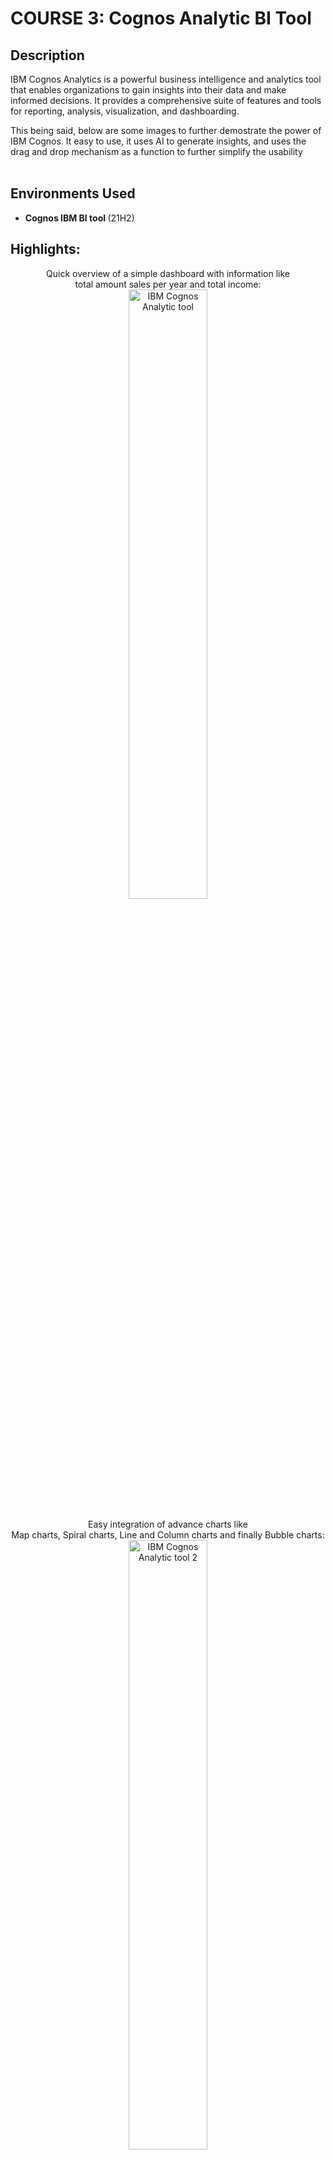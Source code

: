 <h1> COURSE 3: Cognos Analytic BI Tool </h1>

<h2>Description</h2>

IBM Cognos Analytics is a powerful business intelligence and analytics tool that enables organizations to gain insights into their data and make informed decisions. It provides a comprehensive suite of features and tools for reporting, analysis, visualization, and dashboarding.<br/> 

This being said, below are some images to further demostrate the power of IBM Cognos. It easy to use, it uses AI to generate insights, and uses the drag and drop mechanism as a function to further simplify the usability<br/><br/>

<h2>Environments Used </h2>

- <b>Cognos IBM BI tool </b> (21H2)

<h2>Highlights:</h2>

<p align="center">
Quick overview of a simple dashboard with information like <br/>total amount sales per year and total income:<br/>
<img src="https://i.imgur.com/bjmFFgX.png" height="50%" width="50%" alt="IBM Cognos Analytic tool"/>
<br />
<br />
Easy integration of advance charts like <br/>Map charts, Spiral charts, Line and Column charts and finally Bubble charts:<br/>
<img src="https://i.imgur.com/ocAZnzi.png" height="50%" width="50%" alt="IBM Cognos Analytic tool 2"/>
<br />
<br />
With simple text, you can generate all of this using AI inside IBM's Cognos Analytics BI tool: <br/>
<img src="https://i.imgur.com/fFhe2RO.png" height="50%" width="50%" alt="IBM Cognos Analytic tool 3"/>
<br />
<br />

<h2>🌱 Certrifications:</h2>
- <b> Data Visualization & Dashboards w/ Cognos - [IBM] </b> 

</p>

<!--
 ```diff
- text in red
+ text in green
! text in orange
# text in gray
@@ text in purple (and bold)@@
```
--!>
